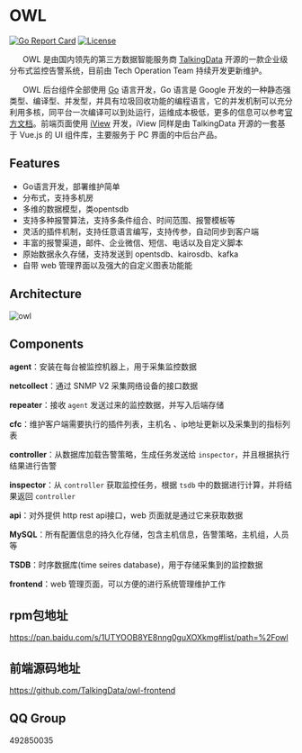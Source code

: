 ﻿# OWL
[![Go Report Card](https://goreportcard.com/badge/github.com/TalkingData/owl)](https://goreportcard.com/report/github.com/TalkingData/owl)
[![License](https://img.shields.io/badge/LICENSE-Apache2.0-ff69b4.svg)](http://www.apache.org/licenses/LICENSE-2.0.html)


​&nbsp;​&nbsp;​&nbsp;​&nbsp;​&nbsp;​&nbsp;OWL 是由国内领先的第三方数据智能服务商 [TalkingData](<https://www.talkingdata.com/>) 开源的一款企业级分布式监控告警系统，目前由 Tech Operation Team 持续开发更新维护。

&nbsp;&nbsp;&nbsp;&nbsp;&nbsp;&nbsp;OWL 后台组件全部使用 [Go](https://golang.org/) 语言开发，Go 语言是 Google 开发的一种静态强类型、编译型、并发型，并具有垃圾回收功能的编程语言，它的并发机制可以充分利用多核，同平台一次编译可以到处运行，运维成本极低，更多的信息可以参考[官方文档](https://golang.org/doc/)。前端页面使用 [iView](<https://github.com/iview/iview>) 开发，iView 同样是由 TalkingData 开源的一套基于 Vue.js 的 UI 组件库，主要服务于 PC 界面的中后台产品。


## Features

- Go语言开发，部署维护简单
- 分布式，支持多机房
- 多维的数据模型，类opentsdb
- 支持多种报警算法，支持多条件组合、时间范围、报警模板等
- 灵活的插件机制，支持任意语言编写，支持传参，自动同步到客户端
- 丰富的报警渠道，邮件、企业微信、短信、电话以及自定义脚本
- 原始数据永久存储，支持发送到 opentsdb、kairosdb、kafka
- 自带 web 管理界面以及强大的自定义图表功能能

## Architecture
![owl](./arch.png)


## Components

**agent**：安装在每台被监控机器上，用于采集监控数据

**netcollect**：通过 SNMP V2 采集网络设备的接口数据

**repeater**：接收 `agent` 发送过来的监控数据，并写入后端存储

**cfc**：维护客户端需要执行的插件列表，主机名 、ip地址更新以及采集到的指标列表

**controller**：从数据库加载告警策略，生成任务发送给 `inspector`，并且根据执行结果进行告警

**inspector**：从 `controller` 获取监控任务，根据 `tsdb` 中的数据进行计算，并将结果返回 `controller`

**api**：对外提供 http rest api接口，web 页面就是通过它来获取数据

**MySQL**：所有配置信息的持久化存储，包含主机信息，告警策略，主机组，人员等

**TSDB**：时序数据库(time seires database)，用于存储采集到的监控数据

**frontend**：web 管理页面，可以方便的进行系统管理维护工作


## rpm包地址
https://pan.baidu.com/s/1UTYOOB8YE8nng0guXOXkmg#list/path=%2Fowl

## 前端源码地址
https://github.com/TalkingData/owl-frontend

## QQ Group
492850035

